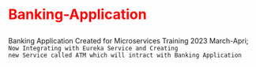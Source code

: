 # <p style="color: red">Banking-Application </p>
Banking Application Created for Microservices Training 2023 March-Apri;<br>
<code>Now Integrating with Eureka Service and Creating new Service called ATM which will intract with Banking Application </code>
